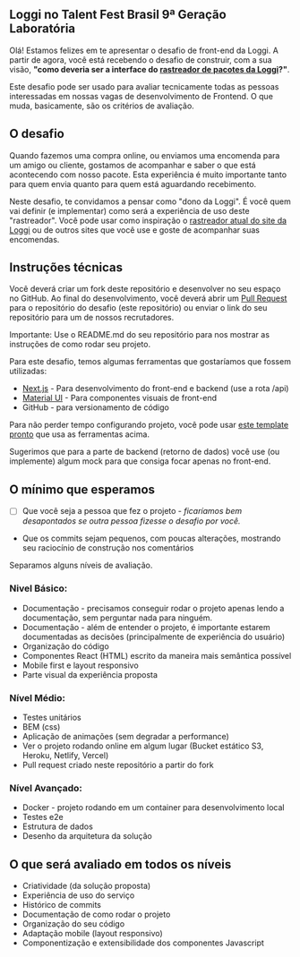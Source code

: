 ## Loggi no Talent Fest Brasil 9ª Geração Laboratória

Olá! Estamos felizes em te apresentar o desafio de front-end da Loggi. A partir de agora, você está recebendo o desafio de construir, com a sua visão, **"como deveria ser a interface do [rastreador de pacotes da Loggi](https://www.loggi.com/rastreador/)?"**.

Este desafio pode ser usado para avaliar tecnicamente todas as pessoas interessadas em nossas vagas de desenvolvimento de Frontend. O que muda, basicamente, são os critérios de avaliação.

## O desafio

Quando fazemos uma compra online, ou enviamos uma encomenda para um amigo ou cliente, gostamos de acompanhar e saber o que está acontecendo com nosso pacote. Esta experiência é muito importante tanto para quem envia quanto para quem está aguardando recebimento.  

Neste desafio, te convidamos a pensar como "dono da Loggi". É você quem vai definir (e implementar) como será a experiência de uso deste "rastreador". Você pode usar como inspiração o [rastreador atual do site da Loggi](https://www.loggi.com/rastreador/) ou de outros sites que você use e goste de acompanhar suas encomendas.


## Instruções técnicas

Você deverá criar um fork deste repositório e desenvolver no seu espaço no GitHub. Ao final do desenvolvimento, você deverá abrir um [Pull Request](https://github.com/joseluizcoe/desafio-loggi-front-end/pulls) para o repositório do desafio (este repositório) ou enviar o link do seu repositório para um de nossos recrutadores.

Importante: Use o README.md do seu repositório para nos mostrar as instruções de como rodar seu projeto.

Para este desafio, temos algumas ferramentas que gostaríamos que fossem utilizadas:
* [Next.js](https://nextjs.org/) - Para desenvolvimento do front-end e backend (use a rota /api)
* [Material UI](https://mui.com/) - Para componentes visuais de front-end
* GitHub - para versionamento de código

Para não perder tempo configurando projeto, você pode usar [este template pronto](https://github.com/mui/material-ui/tree/master/examples/material-ui-nextjs) que usa as ferramentas acima.

Sugerimos que para a parte de backend (retorno de dados) você use (ou implemente) algum mock para que consiga focar apenas no front-end.


## O mínimo que esperamos
- [ ] Que você seja a pessoa que fez o projeto - _ficaríamos bem desapontados se outra pessoa fizesse o desafio por você._
- Que os commits sejam pequenos, com poucas alterações, mostrando seu raciocínio de construção nos comentários
 
Separamos alguns níveis de avaliação.

### Nivel Básico:
- Documentação - precisamos conseguir rodar o projeto apenas lendo a documentação, sem perguntar nada para ninguém.
- Documentação - além de entender o projeto, é importante estarem documentadas as decisões (principalmente de experiência do usuário) 
- Organização do código
- Componentes React (HTML) escrito da maneira mais semântica possível
- Mobile first e layout responsivo
- Parte visual da experiência proposta

### Nível Médio:
- Testes unitários
- BEM (css)
- Aplicação de animações (sem degradar a performance)
- Ver o projeto rodando online em algum lugar (Bucket estático S3, Heroku, Netlify, Vercel)
- Pull request criado neste repositório a partir do fork

### Nível Avançado:
- Docker - projeto rodando em um container para desenvolvimento local
- Testes e2e
- Estrutura de dados
- Desenho da arquitetura da solução

## O que será avaliado em todos os níveis
- Criatividade (da solução proposta)
- Experiência de uso do serviço
- Histórico de commits
- Documentação de como rodar o projeto
- Organização do seu código
- Adaptação mobile (layout responsivo)
- Componentização e extensibilidade dos componentes Javascript
